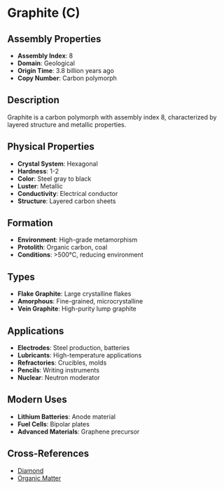 # Graphite (C)

## Assembly Properties
- **Assembly Index**: 8
- **Domain**: Geological
- **Origin Time**: 3.8 billion years ago
- **Copy Number**: Carbon polymorph

## Description
Graphite is a carbon polymorph with assembly index 8, characterized by layered structure and metallic properties.

## Physical Properties
- **Crystal System**: Hexagonal
- **Hardness**: 1-2
- **Color**: Steel gray to black
- **Luster**: Metallic
- **Conductivity**: Electrical conductor
- **Structure**: Layered carbon sheets

## Formation
- **Environment**: High-grade metamorphism
- **Protolith**: Organic carbon, coal
- **Conditions**: >500°C, reducing environment

## Types
- **Flake Graphite**: Large crystalline flakes
- **Amorphous**: Fine-grained, microcrystalline
- **Vein Graphite**: High-purity lump graphite

## Applications
- **Electrodes**: Steel production, batteries
- **Lubricants**: High-temperature applications
- **Refractories**: Crucibles, molds
- **Pencils**: Writing instruments
- **Nuclear**: Neutron moderator

## Modern Uses
- **Lithium Batteries**: Anode material
- **Fuel Cells**: Bipolar plates
- **Advanced Materials**: Graphene precursor

## Cross-References
- [Diamond](/domains/geological/minerals/diamond.md)
- [Organic Matter](/domains/geological/processes/organic_geochemistry.md)